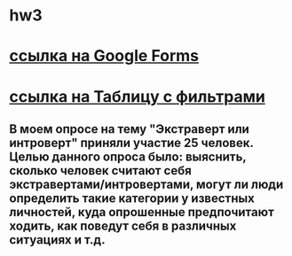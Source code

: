 # hw3
# [ссылка на Google Forms](https://docs.google.com/forms/d/1Vi-WLCm8miZCLrMRZgdBH5jT68WlnD9avGWgG9r6Hto/edit?usp=sharing)
# [ссылка на Таблицу с фильтрами](https://docs.google.com/spreadsheets/d/1jJPCjHfAf-v_RR5DSBZKr4SVQHr1KGjmIsF0jje8F9k)
## В моем опросе на тему "Экстраверт или интроверт" приняли участие 25 человек. Целью данного опроса было: выяснить, сколько человек считают себя экстравертами/интровертами, могут ли люди определить такие категории у известных личностей, куда опрошенные предпочитают ходить, как поведут себя в различных ситуациях и т.д.

